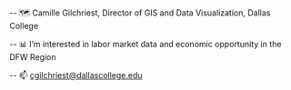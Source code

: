 -- 🗺️ Camille Gilchriest, Director of GIS and Data Visualization, Dallas College

-- 📊 I’m interested in labor market data and economic opportunity in the DFW Region

-- 📫 cgilchriest@dallascollege.edu

<!---
cgilchriest-dcccd/cgilchriest-dcccd is a ✨ special ✨ repository because its `README.md` (this file) appears on your GitHub profile.
You can click the Preview link to take a look at your changes.
--->

